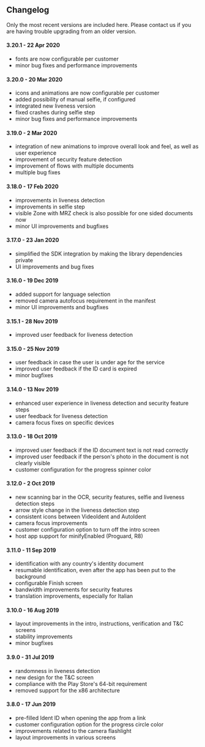 ## Changelog

Only the most recent versions are included here. Please contact us if you are having trouble upgrading from an older version.

#### 3.20.1 - 22 Apr 2020
- fonts are now configurable per customer
- minor bug fixes and performance improvements

#### 3.20.0 - 20 Mar 2020
- icons and animations are now configurable per customer
- added possibility of manual selfie, if configured
- integrated new liveness version
- fixed crashes during selfie step
- minor bug fixes and performance improvements

#### 3.19.0 - 2 Mar 2020
- integration of new animations to improve overall look and feel, as well as user experience
- improvement of security feature detection 
- improvement of flows with multiple documents
- multiple bug fixes

#### 3.18.0 - 17 Feb 2020
- improvements in liveness detection
- improvements in selfie step
- visible Zone with MRZ check is also possible for one sided documents now
- minor UI improvements and bugfixes

#### 3.17.0 - 23 Jan 2020
- simplified the SDK integration by making the library dependencies private
- UI improvements and bug fixes

#### 3.16.0 - 19 Dec 2019
- added support for language selection
- removed camera autofocus requirement in the manifest
- minor UI improvements and bugfixes

#### 3.15.1 - 28 Nov 2019
- improved user feedback for liveness detection

#### 3.15.0 - 25 Nov 2019
- user feedback in case the user is under age for the service
- improved user feedback if the ID card is expired
- minor bugfixes

#### 3.14.0 - 13 Nov 2019
- enhanced user experience in liveness detection and security feature steps
- user feedback for liveness detection
- camera focus fixes on specific devices

#### 3.13.0 - 18 Oct 2019
- improved user feedback if the ID document text is not read correctly
- improved user feedback if the person's photo in the document is not clearly visible
- customer configuration for the progress spinner color

#### 3.12.0 - 2 Oct 2019
- new scanning bar in the OCR, security features, selfie and liveness detection steps
- arrow style change in the liveness detection step
- consistent icons between VideoIdent and AutoIdent
- camera focus improvements
- customer configuration option to turn off the intro screen
- host app support for minifyEnabled (Proguard, R8)

#### 3.11.0 - 11 Sep 2019
- identification with any country's identity document
- resumable identification, even after the app has been put to the background
- configurable Finish screen
- bandwidth improvements for security features
- translation improvements, especially for Italian

#### 3.10.0 - 16 Aug 2019
- layout improvements in the intro, instructions, verification and T&C screens
- stability improvements
- minor bugfixes

#### 3.9.0 - 31 Jul 2019
- randomness in liveness detection
- new design for the T&C screen
- compliance with the Play Store's 64-bit requirement
- removed support for the x86 architecture

#### 3.8.0 - 17 Jun 2019
- pre-filled Ident ID when opening the app from a link
- customer configuration option for the progress circle color
- improvements related to the camera flashlight
- layout improvements in various screens
